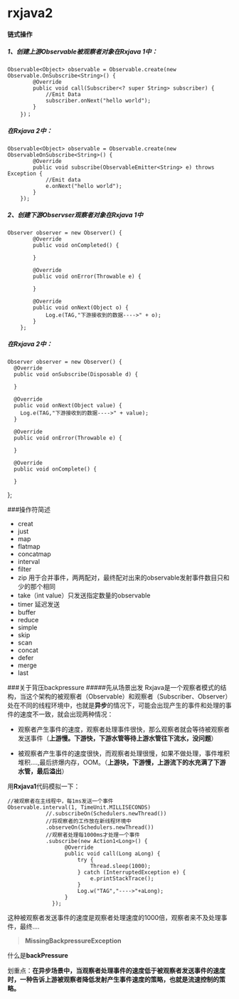 # rxjava2 #
#### 链式操作 ####
##### 1、创建上游Observable被观察者对象在Rxjava 1中： #####
    Observable<Object> observable = Observable.create(new Observable.OnSubscribe<String>() {
            @Override
            public void call(Subscriber<? super String> subscriber) {
                //Emit Data
				subscriber.onNext("hello world");
            }
        })；
#####   在Rxjava 2中： #####
    Observable<Object> observable = Observable.create(new ObservableOnSubscribe<String>() {
            @Override
            public void subscribe(ObservableEmitter<String> e) throws Exception {
				//Emit data
				e.onNext("hello world");
            }
        });
##### 2、创建下游Observser观察者对象在Rxjava 1中 #####
    Observer observer = new Observer() {
            @Override
            public void onCompleted() {

            }

            @Override
            public void onError(Throwable e) {

            }

            @Override
            public void onNext(Object o) {
				Log.e(TAG,"下游接收到的数据---->" + o);
            }
        };
#####   在Rxjava 2中： #####
    Observer observer = new Observer() {
      @Override
      public void onSubscribe(Disposable d) {

      }

      @Override
      public void onNext(Object value) {
		Log.e(TAG,"下游接收到的数据---->" + value);
      }

      @Override
      public void onError(Throwable e) {

      }

      @Override
      public void onComplete() {

      }
  };
  
###操作符简述
* creat
* just
* map
* flatmap
* concatmap
* interval
* filter
* zip   用于合并事件，两两配对，最终配对出来的observable发射事件数目只和少的那个相同
* take（int value）只发送指定数量的observable
* timer     延迟发送
* buffer
* reduce
* simple
* skip
* scan
* concat
* defer
* merge
* last

###关于背压backpressure
#####先从场景出发
Rxjava是一个观察者模式的结构，当这个架构的被观察者（Observable）和观察者（Subscriber、Observer）
处在不同的线程环境中，也就是**异步**的情况下，可能会出现产生的事件和处理的事件的速度不一致，就会出现两种情况：

* 观察者产生事件的速度，观察者处理事件很快，那么观察者就会等待被观察者发送事件（**上游慢。下游快，下游水管等待上游水管往下流水，没问题**）

* 被观察者产生事件的速度很快，而观察者处理很慢，如果不做处理，事件堆积堆积....,最后挤爆内存，OOM。（**上游块，下游慢，上游流下的水充满了下游水管，最后溢出**）

用**Rxjava1**代码模拟一下：

	//被观察者在主线程中，每1ms发送一个事件
	Observable.interval(1, TimeUnit.MILLISECONDS)
                //.subscribeOn(Schedulers.newThread())
                //将观察者的工作放在新线程环境中
                .observeOn(Schedulers.newThread())
                //观察者处理每1000ms才处理一个事件
                .subscribe(new Action1<Long>() {
                      @Override
                      public void call(Long aLong) {
                          try {
                              Thread.sleep(1000);
                          } catch (InterruptedException e) {
                              e.printStackTrace();
                          }
                          Log.w("TAG","---->"+aLong);
                      }
                  });

这种被观察者发送事件的速度是观察者处理速度的1000倍，观察者来不及处理事件，最终....

> **MissingBackpressureException**

什么是**backPressure**

划重点：**在异步场景中，当观察者处理事件的速度低于被观察者发送事件的速度时，一种告诉上游被观察者降低发射产生事件速度的策略，也就是流速控制的策略。**



